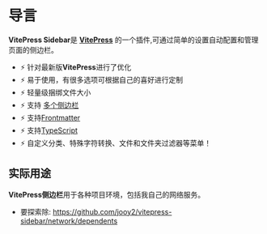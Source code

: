 # 导言

**VitePress Sidebar**是 **[VitePress](https://vitepress.dev)** 的一个插件,可通过简单的设置自动配置和管理页面的侧边栏。

- ⚡️ 针对最新版**VitePress**进行了优化
- ⚡️ 易于使用，有很多选项可根据自己的喜好进行定制
- ⚡️ 轻量级捆绑文件大小
- ⚡️ 支持 [多个侧边栏](https://vitepress.dev/reference/default-theme-sidebar#multiple-sidebars)
- ⚡️ 支持[Frontmatter](https://vitepress.dev/guide/frontmatter)
- ⚡️ 支持[TypeScript](https://www.typescriptlang.org)
- ⚡️ 自定义分类、特殊字符转换、文件和文件夹过滤器等菜单！

## 实际用途

**VitePress侧边栏**用于各种项目环境，包括我自己的网络服务。

- 要探索除: https://github.com/jooy2/vitepress-sidebar/network/dependents
